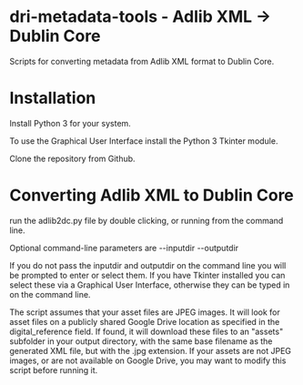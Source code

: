 # dri-metadata-tools - Adlib XML -> Dublin Core
Scripts for converting metadata from Adlib XML format to Dublin Core.

# Installation
Install Python 3 for your system.

To use the Graphical User Interface install the Python 3 Tkinter module.

Clone the repository from Github.

# Converting Adlib XML to Dublin Core
run the adlib2dc.py file by double clicking, or running from the command line.

Optional command-line parameters are --inputdir --outputdir

If you do not pass the inputdir and outputdir on the command line you will be prompted to enter or select them. If you have Tkinter installed you can select these via a Graphical User Interface, otherwise they can be typed in on the command line.

The script assumes that your asset files are JPEG images. It will look for asset files on a publicly shared Google Drive location as specified in the digital_reference field. If found, it will download these files to an "assets" subfolder in your output directory, with the same base filename as the generated XML file, but with the .jpg extension. If your assets are not JPEG images, or are not available on Google Drive, you may want to modify this script before running it.

